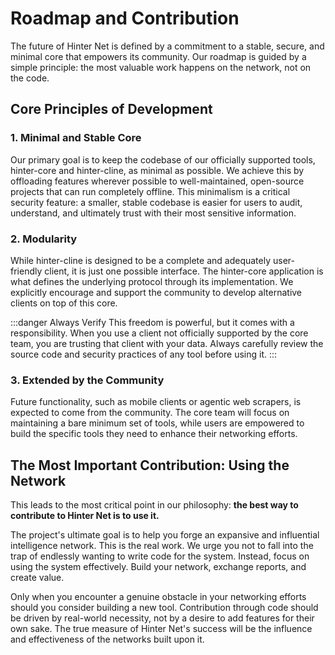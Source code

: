 # Roadmap and Contribution

The future of Hinter Net is defined by a commitment to a stable, secure, and minimal core that empowers its community.
Our roadmap is guided by a simple principle: the most valuable work happens on the network, not on the code.

## Core Principles of Development

### 1. Minimal and Stable Core

Our primary goal is to keep the codebase of our officially supported tools, hinter-core and hinter-cline, as minimal as possible.
We achieve this by offloading features wherever possible to well-maintained, open-source projects that can run completely offline.
This minimalism is a critical security feature: a smaller, stable codebase is easier for users to audit, understand, and ultimately trust with their most sensitive information.

### 2. Modularity

While hinter-cline is designed to be a complete and adequately user-friendly client, it is just one possible interface.
The hinter-core application is what defines the underlying protocol through its implementation.
We explicitly encourage and support the community to develop alternative clients on top of this core.

:::danger Always Verify
This freedom is powerful, but it comes with a responsibility.
When you use a client not officially supported by the core team, you are trusting that client with your data.
Always carefully review the source code and security practices of any tool before using it.
:::

### 3. Extended by the Community

Future functionality, such as mobile clients or agentic web scrapers, is expected to come from the community.
The core team will focus on maintaining a bare minimum set of tools, while users are empowered to build the specific tools they need to enhance their networking efforts.

## The Most Important Contribution: Using the Network

This leads to the most critical point in our philosophy: **the best way to contribute to Hinter Net is to use it.**

The project's ultimate goal is to help you forge an expansive and influential intelligence network.
This is the real work.
We urge you not to fall into the trap of endlessly wanting to write code for the system.
Instead, focus on using the system effectively.
Build your network, exchange reports, and create value.

Only when you encounter a genuine obstacle in your networking efforts should you consider building a new tool.
Contribution through code should be driven by real-world necessity, not by a desire to add features for their own sake.
The true measure of Hinter Net's success will be the influence and effectiveness of the networks built upon it.
